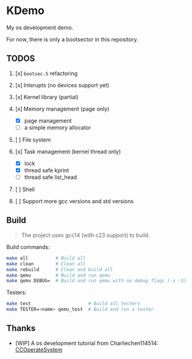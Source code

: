 # KDemo

My os development demo.

For now, there is only a bootsector in this repository.

## TODOS

1. [x] `bootsec.S` refactoring
2. [x] Interupts (no devices support yet)
3. [x] Kernel library (partial)
4. [x] Memory management (page only)

   - [x] page management
   - [ ] a simple memory allocator

5. [ ] File system
6. [x] Task management (kernel thread only)

   - [x] lock
   - [x] thread safe kprint
   - [ ] thread safe list_head

7. [ ] Shell
8. [ ] Support more gcc versions and std versions

## Build

> The project uses gcc14 (with c23 support) to build.

Build commands:

```bash
make all          # Build all
make clean        # Clean all
make rebuild      # Clean and build all
make qemu         # Build and run qemu
make qemu DEBUG=  # Build and run qemu with no debug flags (-s -S)
```

Testers:

```bash
make test                     # Build all testers
make TESTER=<name> qemu_test  # Build and run a tester
```

## Thanks

- [WIP] A os development tutorial from Charliechen114514: [CCOperateSystem](https://github.com/Charliechen114514/CCOperateSystem)

